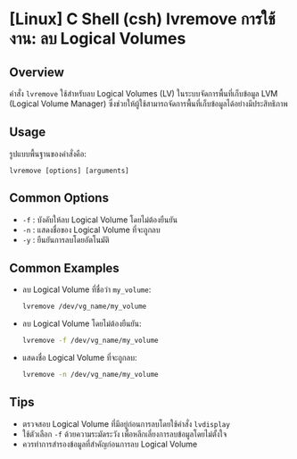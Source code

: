 # [Linux] C Shell (csh) lvremove การใช้งาน: ลบ Logical Volumes

## Overview
คำสั่ง `lvremove` ใช้สำหรับลบ Logical Volumes (LV) ในระบบจัดการพื้นที่เก็บข้อมูล LVM (Logical Volume Manager) ซึ่งช่วยให้ผู้ใช้สามารถจัดการพื้นที่เก็บข้อมูลได้อย่างมีประสิทธิภาพ

## Usage
รูปแบบพื้นฐานของคำสั่งคือ:
```
lvremove [options] [arguments]
```

## Common Options
- `-f` : บังคับให้ลบ Logical Volume โดยไม่ต้องยืนยัน
- `-n` : แสดงชื่อของ Logical Volume ที่จะถูกลบ
- `-y` : ยืนยันการลบโดยอัตโนมัติ

## Common Examples
- ลบ Logical Volume ที่ชื่อว่า `my_volume`:
  ```bash
  lvremove /dev/vg_name/my_volume
  ```

- ลบ Logical Volume โดยไม่ต้องยืนยัน:
  ```bash
  lvremove -f /dev/vg_name/my_volume
  ```

- แสดงชื่อ Logical Volume ที่จะถูกลบ:
  ```bash
  lvremove -n /dev/vg_name/my_volume
  ```

## Tips
- ตรวจสอบ Logical Volume ที่มีอยู่ก่อนการลบโดยใช้คำสั่ง `lvdisplay`
- ใช้ตัวเลือก `-f` ด้วยความระมัดระวัง เพื่อหลีกเลี่ยงการลบข้อมูลโดยไม่ตั้งใจ
- ควรทำการสำรองข้อมูลที่สำคัญก่อนการลบ Logical Volume